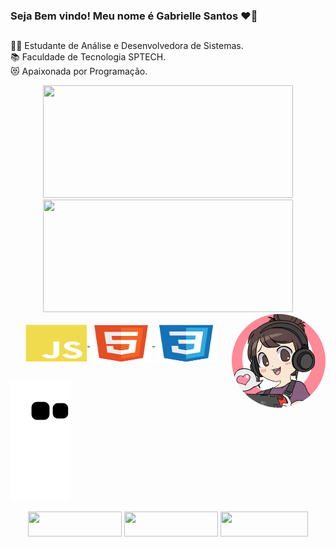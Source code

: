 ### Seja Bem vindo! Meu nome é Gabrielle Santos ❤👋
  ##


👩‍💻 Estudante de Análise e Desenvolvedora de Sistemas. <br>
📚 Faculdade de Tecnologia SPTECH. <br>
😻 Apaixonada por Programação. 
 
<div align="center">
  <a href="https://github.com/gabrielleSSantos">
  <img height="180em" width="400em" src="https://github-readme-stats.vercel.app/api?username=gabrielleSSantos&show_icons=true&theme=radical&include_all_commits=true&count_private=true" />
  <img height="180em" width="400em" src="https://github-readme-stats.vercel.app/api/top-langs/?username=gabrielleSSantos&layout=compact&langs_count=7&theme=radical"/>
 <img align="right" height="150" style="border-radius:50em;" src="./fotoGIT.png">

</div>
  
  
<div style="display: inline_block" align="center" ><br>
  <img align="center" alt="Rafa-Js" height="60" width="100" src="https://raw.githubusercontent.com/devicons/devicon/master/icons/javascript/javascript-plain.svg">
  <img align="center" alt="Rafa-HTML" height="60" width="100" src="https://raw.githubusercontent.com/devicons/devicon/master/icons/html5/html5-original.svg">
  <img align="center" alt="Rafa-CSS" height="60" width="100" src="https://raw.githubusercontent.com/devicons/devicon/master/icons/css3/css3-original.svg">
  </div>
  
  ##
  
  ![Snake animation](https://github.com/rafaballerini/rafaballerini/blob/output/github-contribution-grid-snake.svg)
  
<div style="display: inline_block" align="center" > 
  <a href="https://instagram.com/gabrii_silvas" target="_blank"><img src="https://img.shields.io/badge/-Instagram-%23E4405F?style=for-the-badge&logo=instagram&logoColor=white" target="_blank" height="40" width="150"></a>
 <a href="https://discord.gg/Gabrielle#8144" target="_blank"><img src="https://img.shields.io/badge/Discord-7289DA?style=for-the-badge&logo=discord&logoColor=white" target="_blank" height="40" width="150"></a> 
  <a href = "gabriellesilvas2020@gmail.com"><img src="https://img.shields.io/badge/-Gmail-%23333?style=for-the-badge&logo=gmail&logoColor=white" target="_blank" height="40" width="140"></a>
</div>
